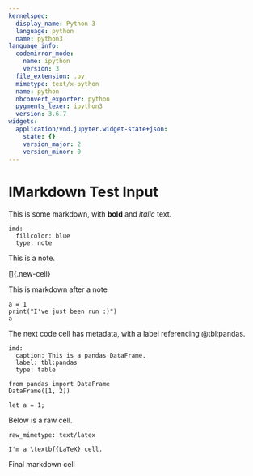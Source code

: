 ```yaml
---
kernelspec:
  display_name: Python 3
  language: python
  name: python3
language_info:
  codemirror_mode:
    name: ipython
    version: 3
  file_extension: .py
  mimetype: text/x-python
  name: python
  nbconvert_exporter: python
  pygments_lexer: ipython3
  version: 3.6.7
widgets:
  application/vnd.jupyter.widget-state+json:
    state: {}
    version_major: 2
    version_minor: 0
---
```


# IMarkdown Test Input

This is some markdown, with **bold** and *italic* text.

```{.metadata .yaml}
imd:
  fillcolor: blue
  type: note
```

This is a note.

[]{.new-cell}

This is markdown after a note

```{.python .code-cell}
a = 1
print("I've just been run :)")
a
```

The next code cell has metadata, with a label referencing @tbl:pandas.

```metadata
imd:
  caption: This is a pandas DataFrame.
  label: tbl:pandas
  type: table
```

```{.python .code-cell}
from pandas import DataFrame
DataFrame([1, 2])
```

```{.javascript}
let a = 1;
```

Below is a raw cell.

```metadata
raw_mimetype: text/latex
```

```raw-cell
I'm a \textbf{LaTeX} cell.
```

Final markdown cell

